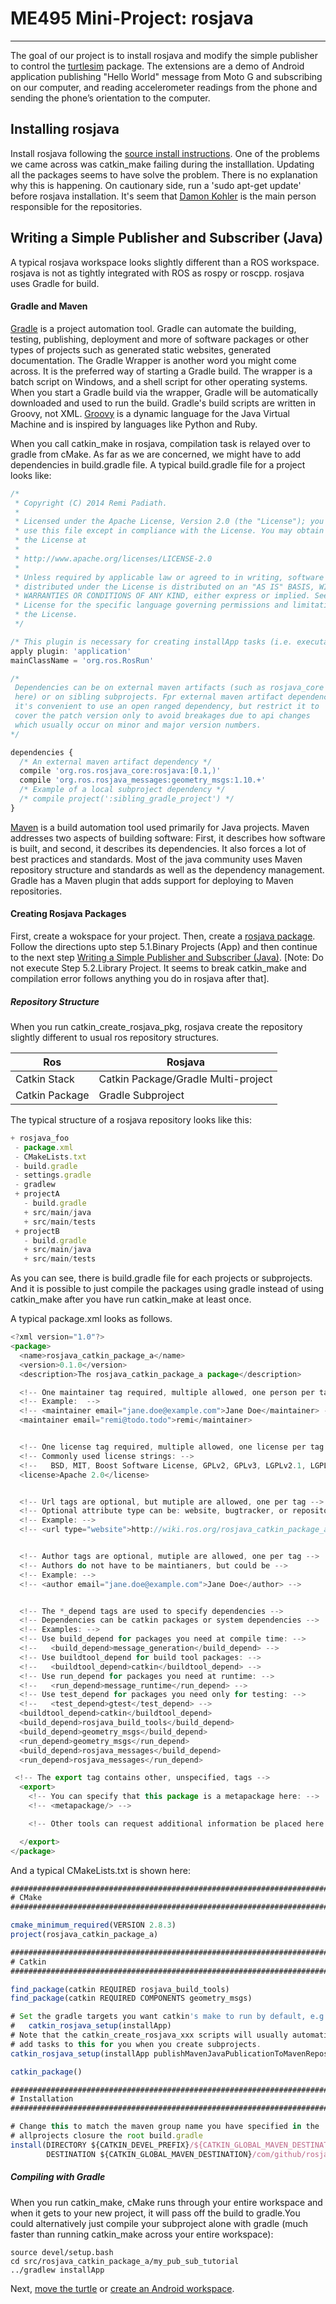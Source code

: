 
# ME495 Mini-Project: rosjava
----------------------------

The goal of our project is to install rosjava and modify the simple publisher to control the [turtlesim](http://wiki.ros.org/turtlesim) package. The extensions are a demo of Android application publishing "Hello World" message from Moto G and subscribing on our computer, and reading accelerometer readings from the phone and sending the phone’s orientation to the computer.

## Installing rosjava

Install rosjava following the [source install instructions](http://wiki.ros.org/rosjava/Tutorials/indigo/Installation). One of the problems we came across was catkin_make failing during the installlation. Updating all the packages seems to have solve the problem. There is no explanation why this is happening. On cautionary side, run a 'sudo apt-get update' before rosjava installation. It's seem that [Damon Kohler](http://www.damonkohler.com/) is the main person responsible for the repositories.

## Writing a Simple Publisher and Subscriber (Java)

A typical rosjava workspace looks slightly different than a ROS workspace. rosjava is not as tightly integrated with ROS as rospy or roscpp. rosjava uses Gradle for build.

#### Gradle and Maven

[Gradle](http://www.gradle.org/) is a project automation tool. Gradle can automate the building, testing, publishing, deployment and more of software packages or other types of projects such as generated static websites, generated documentation. The Gradle Wrapper is another word you might come across. It is the preferred way of starting a Gradle build. The wrapper is a batch script on Windows, and a shell script for other operating systems. When you start a Gradle build via the wrapper, Gradle will be automatically downloaded and used to run the build. Gradle's build scripts are written in Groovy, not XML. [Groovy](http://groovy.codehaus.org/) is a dynamic language for the Java Virtual Machine and is inspired by languages like Python and Ruby. 

When you call catkin_make in rosjava, compilation task is relayed over to gradle from cMake. As far as we are concerned, we might have to add dependencies in build.gradle file. A typical build.gradle file for a project looks like:

```javascript
/*
 * Copyright (C) 2014 Remi Padiath.
 *
 * Licensed under the Apache License, Version 2.0 (the "License"); you may not
 * use this file except in compliance with the License. You may obtain a copy of
 * the License at
 *
 * http://www.apache.org/licenses/LICENSE-2.0
 *
 * Unless required by applicable law or agreed to in writing, software
 * distributed under the License is distributed on an "AS IS" BASIS, WITHOUT
 * WARRANTIES OR CONDITIONS OF ANY KIND, either express or implied. See the
 * License for the specific language governing permissions and limitations under
 * the License.
 */

/* This plugin is necessary for creating installApp tasks (i.e. executables) */
apply plugin: 'application'
mainClassName = 'org.ros.RosRun'

/* 
 Dependencies can be on external maven artifacts (such as rosjava_core
 here) or on sibling subprojects. Fpr external maven artifact dependencies
 it's convenient to use an open ranged dependency, but restrict it to
 cover the patch version only to avoid breakages due to api changes
 which usually occur on minor and major version numbers.
*/

dependencies {
  /* An external maven artifact dependency */
  compile 'org.ros.rosjava_core:rosjava:[0.1,)'
  compile 'org.ros.rosjava_messages:geometry_msgs:1.10.+'
  /* Example of a local subproject dependency */ 
  /* compile project(':sibling_gradle_project') */
}
```

[Maven](http://maven.apache.org/) is a build automation tool used primarily for Java projects. Maven addresses two aspects of building software: First, it describes how software is built, and second, it describes its dependencies. It also forces a lot of best practices and standards. Most of the java community uses Maven repository structure and standards as well as the dependency management. Gradle has a Maven plugin that adds support for deploying to Maven repositories. 


#### Creating Rosjava Packages

First, create a wokspace for your project. Then, create a [rosjava package](http://wiki.ros.org/rosjava_build_tools/Tutorials/hydro/Creating%20Rosjava%20Packages). Follow the directions upto step 5.1.Binary Projects (App) and then continue to the next step [Writing a Simple Publisher and Subscriber (Java)](http://wiki.ros.org/rosjava_build_tools/Tutorials/hydro/WritingPublisherSubscriber%28Java%29). [Note: Do not execute Step 5.2.Library Project. It seems to break catkin_make and compilation error follows anything you do in rosjava after that].

##### Repository Structure

When you run catkin_create_rosjava_pkg, rosjava create the repository slightly different to usual ros repository structures.


**Ros** | **Rosjava**
------------ | -------------
Catkin Stack | Catkin Package/Gradle Multi-project
Catkin Package | Gradle Subproject

The typical structure of a rosjava repository looks like this:

```javascript
+ rosjava_foo
 - package.xml
 - CMakeLists.txt
 - build.gradle
 - settings.gradle
 - gradlew
 + projectA
   - build.gradle
   + src/main/java
   + src/main/tests 
 + projectB
   - build.gradle
   + src/main/java
   + src/main/tests 
   ```
As you can see, there is build.gradle file for each projects or subprojects. And it is possible to just compile the packages using gradle instead of using catkin_make after you have run catkin_make at least once. 

A typical package.xml looks as follows. 

```javascript
<?xml version="1.0"?>
<package>
  <name>rosjava_catkin_package_a</name>
  <version>0.1.0</version>
  <description>The rosjava_catkin_package_a package</description>

  <!-- One maintainer tag required, multiple allowed, one person per tag --> 
  <!-- Example:  -->
  <!-- <maintainer email="jane.doe@example.com">Jane Doe</maintainer> -->
  <maintainer email="remi@todo.todo">remi</maintainer>


  <!-- One license tag required, multiple allowed, one license per tag -->
  <!-- Commonly used license strings: -->
  <!--   BSD, MIT, Boost Software License, GPLv2, GPLv3, LGPLv2.1, LGPLv3 -->
  <license>Apache 2.0</license>


  <!-- Url tags are optional, but mutiple are allowed, one per tag -->
  <!-- Optional attribute type can be: website, bugtracker, or repository -->
  <!-- Example: -->
  <!-- <url type="website">http://wiki.ros.org/rosjava_catkin_package_a</url> -->


  <!-- Author tags are optional, mutiple are allowed, one per tag -->
  <!-- Authors do not have to be maintianers, but could be -->
  <!-- Example: -->
  <!-- <author email="jane.doe@example.com">Jane Doe</author> -->


  <!-- The *_depend tags are used to specify dependencies -->
  <!-- Dependencies can be catkin packages or system dependencies -->
  <!-- Examples: -->
  <!-- Use build_depend for packages you need at compile time: -->
  <!--   <build_depend>message_generation</build_depend> -->
  <!-- Use buildtool_depend for build tool packages: -->
  <!--   <buildtool_depend>catkin</buildtool_depend> -->
  <!-- Use run_depend for packages you need at runtime: -->
  <!--   <run_depend>message_runtime</run_depend> -->
  <!-- Use test_depend for packages you need only for testing: -->
  <!--   <test_depend>gtest</test_depend> -->
  <buildtool_depend>catkin</buildtool_depend>
  <build_depend>rosjava_build_tools</build_depend>
  <build_depend>geometry_msgs</build_depend>
  <run_depend>geometry_msgs</run_depend> 
  <build_depend>rosjava_messages</build_depend>
  <run_depend>rosjava_messages</run_depend>

 <!-- The export tag contains other, unspecified, tags -->
  <export>
    <!-- You can specify that this package is a metapackage here: -->
    <!-- <metapackage/> -->

    <!-- Other tools can request additional information be placed here -->

  </export>
</package>
```
And a typical CMakeLists.txt is shown here:

```javascript
##############################################################################
# CMake
##############################################################################

cmake_minimum_required(VERSION 2.8.3)
project(rosjava_catkin_package_a)

##############################################################################
# Catkin
##############################################################################

find_package(catkin REQUIRED rosjava_build_tools)
find_package(catkin REQUIRED COMPONENTS geometry_msgs)

# Set the gradle targets you want catkin's make to run by default, e.g.
#   catkin_rosjava_setup(installApp)
# Note that the catkin_create_rosjava_xxx scripts will usually automatically
# add tasks to this for you when you create subprojects.
catkin_rosjava_setup(installApp publishMavenJavaPublicationToMavenRepository)

catkin_package()

##############################################################################
# Installation
##############################################################################

# Change this to match the maven group name you have specified in the 
# allprojects closure the root build.gradle
install(DIRECTORY ${CATKIN_DEVEL_PREFIX}/${CATKIN_GLOBAL_MAVEN_DESTINATION}/com/github/rosjava/${PROJECT_NAME}/ 
        DESTINATION ${CATKIN_GLOBAL_MAVEN_DESTINATION}/com/github/rosjava/${PROJECT_NAME})
```

##### Compiling with Gradle

When you run catkin_make, cMake runs through your entire workspace and when it gets to your new project, it will pass off the build to gradle.You could alternatively just compile your subproject alone with gradle (much faster than running catkin_make across your entire workspace):

```javascrpit
source devel/setup.bash
cd src/rosjava_catkin_package_a/my_pub_sub_tutorial
../gradlew installApp
```

Next, [move the turtle](https://github.com/guiklink/ME495_Rosjava_Startup/blob/master/howToUseJavaControlTurtle.md) or [create an Android workspace](https://github.com/guiklink/ME495_Rosjava_Startup/blob/master/creatingAndroidEnv.md).

